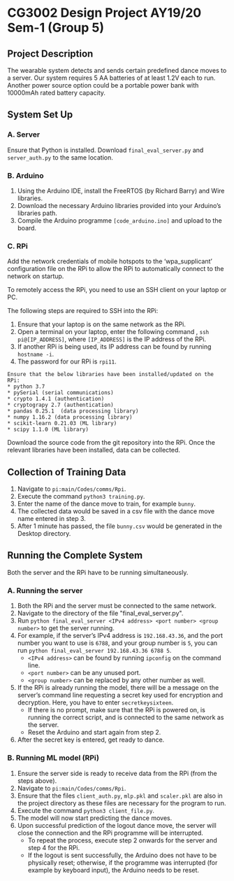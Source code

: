 # CG3002 Design Project AY19/20 Sem-1 (Group 5)

## Project Description
The wearable system detects and sends certain predefined dance moves to a server. Our system requires 5 AA batteries of at least 1.2V each to run. Another power source option could be a portable power bank with 10000mAh rated battery capacity.

## System Set Up
### A. Server 
Ensure that Python is installed. Download `final_eval_server.py` and `server_auth.py` to the same location.

### B. Arduino
1. Using the Arduino IDE, install the FreeRTOS (by Richard Barry) and Wire libraries. 
2. Download the necessary Arduino libraries provided into your Arduino’s libraries path.
3. Compile the Arduino programme `[code_arduino.ino]` and upload to the board.

### C. RPi
Add the network credentials of mobile hotspots to the ‘wpa_supplicant’ configuration file on the RPi to allow the RPi to automatically connect to the network on startup.

To remotely access the RPi, you need to use an SSH client on your laptop or PC. 

The following steps are required to SSH into the RPi:
1. Ensure that your laptop is on the same network as the RPi.
2. Open a terminal on your laptop, enter the following command , `ssh pi@[IP_ADDRESS]`, where `[IP_ADDRESS]` is the IP address of the RPi.
3. If another RPi is being used, its IP address can be found by running `hostname -i`. 
4. The password for our RPi is `rpi11`.
  
```  
Ensure that the below libraries have been installed/updated on the RPi:  
* python 3.7
* pySerial (serial communications)
* crypto 1.4.1 (authentication)
* cryptograpy 2.7 (authentication)
* pandas 0.25.1  (data processing library)
* numpy 1.16.2 (data processing library)
* scikit-learn 0.21.03 (ML library)
* scipy 1.1.0 (ML library)
```

Download the source code from the git repository into the RPi.
Once the relevant libraries have been installed, data can be collected.

## Collection of Training Data 
1. Navigate to `pi:main/Codes/comms/Rpi`.
2. Execute the command `python3 training.py`.
3. Enter the name of the dance move to train, for example `bunny`.
4. The collected data would be saved in a csv file with the dance move name entered in step 3.
5. After 1 minute has passed, the file `bunny.csv` would be generated in the Desktop directory. 

## Running the Complete System
Both the server and the RPi have to be running simultaneously.

### A. Running the server
1. Both the RPi and the server must be connected to the same network.
2. Navigate to the directory of the file "final_eval_server.py".
3. Run `python final_eval_server <IPv4 address> <port number> <group number>` to get the server running.
4. For example, if the server’s IPv4 address is `192.168.43.36`, and the port number you want to use is `6788`, and your group number is `5`, you can run `python final_eval_server 192.168.43.36 6788 5`.
   * `<IPv4 address>` can be found by running `ipconfig` on the command line. 
   * `<port number>` can be any unused port.
   * `<group number>` can be replaced by any other number as well.
5. If the RPi is already running the model, there will be a message on the server’s command line requesting a secret key used for encryption and decryption. Here, you have to enter `secretkeysixteen`. 
   * If there is no prompt, make sure that the RPi is powered on, is running the correct script, and is connected to the same network as the server.
   * Reset the Arduino and start again from step 2.
6. After the secret key is entered, get ready to dance.

### B. Running ML model (RPi)
1. Ensure the server side is ready to receive data from the RPi (from the steps above).
2. Navigate to `pi:main/Codes/comms/Rpi`.
3. Ensure that the files `client_auth.py`, `mlp.pkl` and `scaler.pkl` are also in the project directory as these files are necessary for the program to run.
4. Execute the command `python3 client_file.py`.
5. The model will now start predicting the dance moves.
6. Upon successful prediction of the logout dance move, the server will close the connection and the RPi programme will be interrupted.
   * To repeat the process, execute step 2 onwards for the server and step 4 for the RPi.
   * If the logout is sent successfully, the Arduino does not have to be physically reset; otherwise, if the programme was interrupted (for example by keyboard input), the Arduino needs to be reset.
